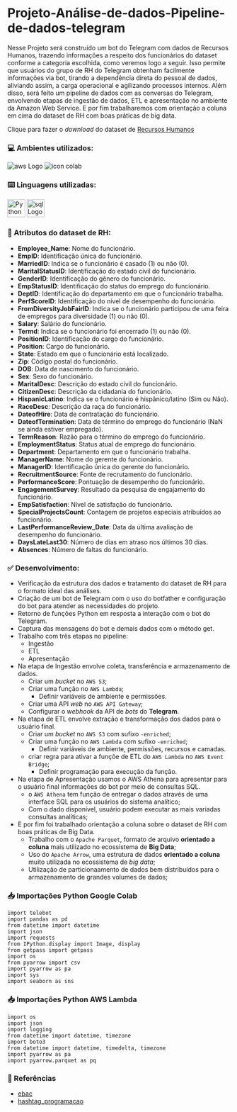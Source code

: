 # Projeto-Análise-de-dados-Pipeline-de-dados-telegram

Nesse Projeto será construído um bot do Telegram com dados de Recursos Humanos, trazendo informações a respeito dos funcionários do dataset conforme a categoria escolhida, como veremos logo a seguir. Isso permite que usuários do grupo de RH do Telegram obtenham facilmente informações via bot, tirando a dependência direta do pessoal de dados, aliviando assim, a carga operacional e agilizando processos internos. Além disso, será feito um pipeline de dados com as conversas do Telegram, envolvendo etapas de ingestão de dados, ETL e apresentação no ambiente da Amazon Web Service. E por fim trabalharemos com orientação a coluna em cima do dataset de RH com boas práticas de big data.

Clique para fazer o *download* do dataset de [Recursos Humanos](https://www.kaggle.com/datasets/rhuebner/human-resources-data-set)

### 💻 Ambientes utilizados:
<div>
 <img src="https://img.shields.io/badge/Amazon_AWS-FF9900?style=for-the-badge&logo=amazonaws&logoColor=white" alt="aws Logo">
 <img src="https://img.shields.io/badge/Colab-F9AB00?style=for-the-badge&logo=googlecolab&color=525252" alt="icon colab">
</div>

### ⌨️ Linguagens utilizadas:
<div>
  <img src="https://cdn-icons-png.flaticon.com/128/5968/5968350.png" alt="Python Logo"  width="40px">
  <img src="https://cdn-icons-png.flaticon.com/128/9544/9544010.png" alt="sql Logo"  width="40px">
</div>

### 📝 Atributos do dataset de RH:

* **Employee_Name**: Nome do funcionário.
* **EmpID**: Identificação única do funcionário.
* **MarriedID**: Indica se o funcionário é casado (1) ou não (0).
* **MaritalStatusID**: Identificação do estado civil do funcionário.
* **GenderID**: Identificação do gênero do funcionário.
* **EmpStatusID**: Identificação do status do emprego do funcionário.
* **DeptID**: Identificação do departamento em que o funcionário trabalha.
* **PerfScoreID**: Identificação do nível de desempenho do funcionário.
* **FromDiversityJobFairID**: Indica se o funcionário participou de uma feira de empregos para diversidade (1) ou não (0).
* **Salary**: Salário do funcionário.
* **Termd**: Indica se o funcionário foi encerrado (1) ou não (0).
* **PositionID**: Identificação do cargo do funcionário.
* **Position**: Cargo do funcionário.
* **State**: Estado em que o funcionário está localizado.
* **Zip**: Código postal do funcionário.
* **DOB**: Data de nascimento do funcionário.
* **Sex**: Sexo do funcionário.
* **MaritalDesc**: Descrição do estado civil do funcionário.
* **CitizenDesc**: Descrição da cidadania do funcionário.
* **HispanicLatino**: Indica se o funcionário é hispânico/latino (Sim ou Não).
* **RaceDesc**: Descrição da raça do funcionário.
* **DateofHire**: Data de contratação do funcionário.
* **DateofTermination**: Data de término do emprego do funcionário (NaN se ainda estiver empregado).
* **TermReason**: Razão para o término do emprego do funcionário.
* **EmploymentStatus**: Status atual de emprego do funcionário.
* **Department**: Departamento em que o funcionário trabalha.
* **ManagerName**: Nome do gerente do funcionário.
* **ManagerID**: Identificação única do gerente do funcionário.
* **RecruitmentSource**: Fonte de recrutamento do funcionário.
* **PerformanceScore**: Pontuação de desempenho do funcionário.
* **EngagementSurvey**: Resultado da pesquisa de engajamento do funcionário.
* **EmpSatisfaction**: Nível de satisfação do funcionário.
* **SpecialProjectsCount**: Contagem de projetos especiais atribuídos ao funcionário.
* **LastPerformanceReview_Date**: Data da última avaliação de desempenho do funcionário.
* **DaysLateLast30**: Número de dias em atraso nos últimos 30 dias.
* **Absences**: Número de faltas do funcionário.

### ✅ Desenvolvimento:

* Verificação da estrutura dos dados e tratamento do dataset de RH para o formato ideal das análises.
* Criação de um bot de Telegram com o uso do botfather e configuração do bot para atender as necessidades do projeto.
* Retorno de funções Python em resposta a interação com o bot do Telegram.
* Captura das mensagens do bot e demais dados com o método get.
* Trabalho com três etapas no pipeline:
   * Ingestão
   * ETL
   * Apresentação
* Na etapa de Ingestão envolve coleta, transferência e armazenamento de dados.
   - Criar um *bucket* no `AWS S3`;
   - Criar uma função no `AWS Lambda`;
        - Definir variáveis de ambiente e permissões.
   - Criar uma API *web* no `AWS API Gateway`;
   - Configurar o *webhook* da API de *bots* do **Telegram**.
* Na etapa de ETL envolve extração e transformação dos dados para o usuário final.
   - Criar um *bucket* no `AWS S3` com sufixo `-enriched`;
   - Criar uma função no `AWS Lambda` com sufixo `-enriched`;
        - Definir variáveis de ambiente, permissões, recursos e camadas.
   - criar regra para ativar a funçõe de ETL do `AWS Lambda` no `AWS Event Bridge`;
        - Definir programação para execução da função.
* Na etapa de Apresentação usamos o AWS Athena para apresentar para o usuário final informações do bot por meio de consultas SQL.
   -  o `AWS Athena` tem função de entregar o dados através de uma interface SQL para os usuários do sistema analítico;
   -  Com o dado disponível, usuário podem executar as mais variadas consultas analíticas;
* E por fim foi trabalhado orientação a coluna sobre o dataset de RH com boas práticas de Big Data.
   - Trabalho com o `Apache Parquet`, formato de arquivo **orientado a coluna** mais utilizado no ecossistema de **Big Data**;
   - Uso do `Apache Arrow`, uma estrutura de dados **orientado a coluna** muito utilizada no ecossistema de *big data*;
   - Utilização de particionaamento de dados bem distribuídos para o armazenamento de grandes volumes de dados;
  
### 📥 Importações Python Google Colab

```
import telebot
import pandas as pd
from datetime import datetime
import json
import requests
from IPython.display import Image, display
from getpass import getpass
import os
from pyarrow import csv
import pyarrow as pa
import sys
import seaborn as sns

```
### 📥 Importações Python AWS Lambda

```
import os
import json
import logging
from datetime import datetime, timezone
import boto3
from datetime import datetime, timedelta, timezone
import pyarrow as pa
import pyarrow.parquet as pq

```

### 📎 Referências

* [ebac](https://ebaconline.com.br/)
* [hashtag_programacao](https://youtu.be/_RQw5Nw7Op0?si=VuYOn8Xp9gRkMWho)

